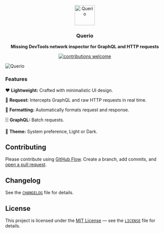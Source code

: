<div align="center">
  <a href="https://querio.dev">
    <img
      src="https://github.com/enkot/querio/blob/main/public/logo.png?raw=true"
      alt="Querio"
      height="64"
    />
  </a>
  <h3>
    <b>
      Querio
    </b>
  </h3>
  <b>
    Missing DevTools network inspector for GraphQL and HTTP requests
  </b>
  <p>

[![contributions welcome](https://img.shields.io/badge/contributions-welcome-brightgreen?logo=github)](CODE_OF_CONDUCT.md)
</div>

![Querio](https://github.com/enkot/querio/blob/main/public/promo.png?raw=true)


### **Features**

❤️ **Lightweight:** Crafted with minimalistic UI design.

📡 **Request:** Intercepts GraphQL and raw HTTP requests  in real time.

📃 **Formatting:** Automatically formats request and response.

🗄️ **GraphQL:** Batch requests.

🌈 **Theme:** System preference, Light or Dark.


## **Contributing**

Please contribute using [GitHub Flow](https://guides.github.com/introduction/flow). Create a branch, add commits, and [open a pull request](https://github.com/enkot/querio/compare).

## **Changelog**

See the [`CHANGELOG`](CHANGELOG.md) file for details.

## **License**

This project is licensed under the [MIT License](https://opensource.org/licenses/MIT) — see the [`LICENSE`](LICENSE) file for details.
